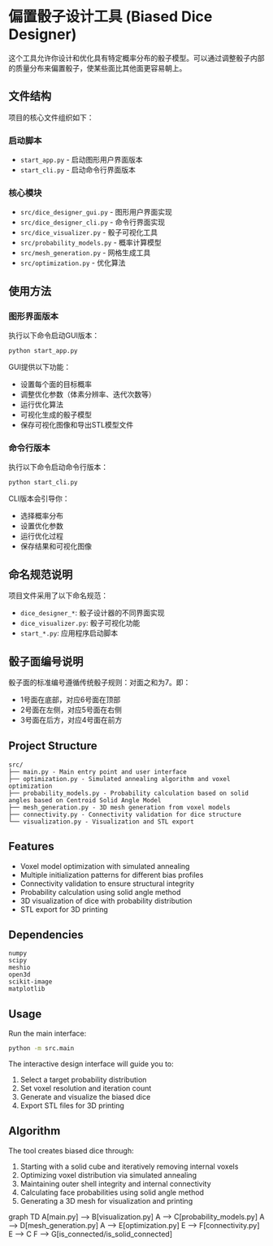 # 偏置骰子设计工具 (Biased Dice Designer)

这个工具允许你设计和优化具有特定概率分布的骰子模型。可以通过调整骰子内部的质量分布来偏置骰子，使某些面比其他面更容易朝上。

## 文件结构

项目的核心文件组织如下：

### 启动脚本
- `start_app.py` - 启动图形用户界面版本
- `start_cli.py` - 启动命令行界面版本

### 核心模块
- `src/dice_designer_gui.py` - 图形用户界面实现
- `src/dice_designer_cli.py` - 命令行界面实现
- `src/dice_visualizer.py` - 骰子可视化工具
- `src/probability_models.py` - 概率计算模型
- `src/mesh_generation.py` - 网格生成工具
- `src/optimization.py` - 优化算法

## 使用方法

### 图形界面版本

执行以下命令启动GUI版本：

```
python start_app.py
```

GUI提供以下功能：
- 设置每个面的目标概率
- 调整优化参数（体素分辨率、迭代次数等）
- 运行优化算法
- 可视化生成的骰子模型
- 保存可视化图像和导出STL模型文件

### 命令行版本

执行以下命令启动命令行版本：

```
python start_cli.py
```

CLI版本会引导你：
- 选择概率分布
- 设置优化参数
- 运行优化过程
- 保存结果和可视化图像

## 命名规范说明

项目文件采用了以下命名规范：
- `dice_designer_*`: 骰子设计器的不同界面实现
- `dice_visualizer.py`: 骰子可视化功能
- `start_*.py`: 应用程序启动脚本

## 骰子面编号说明

骰子面的标准编号遵循传统骰子规则：对面之和为7。即：
- 1号面在底部，对应6号面在顶部
- 2号面在左侧，对应5号面在右侧
- 3号面在后方，对应4号面在前方

## Project Structure

```
src/
├── main.py - Main entry point and user interface
├── optimization.py - Simulated annealing algorithm and voxel optimization
├── probability_models.py - Probability calculation based on solid angles based on Centroid Solid Angle Model
├── mesh_generation.py - 3D mesh generation from voxel models
├── connectivity.py - Connectivity validation for dice structure
└── visualization.py - Visualization and STL export
```

## Features

- Voxel model optimization with simulated annealing
- Multiple initialization patterns for different bias profiles
- Connectivity validation to ensure structural integrity
- Probability calculation using solid angle method
- 3D visualization of dice with probability distribution
- STL export for 3D printing

## Dependencies

```
numpy
scipy
meshio
open3d
scikit-image
matplotlib
```

## Usage

Run the main interface:

```bash
python -m src.main
```

The interactive design interface will guide you to:
1. Select a target probability distribution
2. Set voxel resolution and iteration count
3. Generate and visualize the biased dice
4. Export STL files for 3D printing

## Algorithm

The tool creates biased dice through:

1. Starting with a solid cube and iteratively removing internal voxels
2. Optimizing voxel distribution via simulated annealing
3. Maintaining outer shell integrity and internal connectivity
4. Calculating face probabilities using solid angle method
5. Generating a 3D mesh for visualization and printing

graph TD
    A[main.py] --> B[visualization.py]
    A --> C[probability_models.py]
    A --> D[mesh_generation.py]
    A --> E[optimization.py]
    E --> F[connectivity.py]
    E --> C
    F --> G[is_connected/is_solid_connected]

